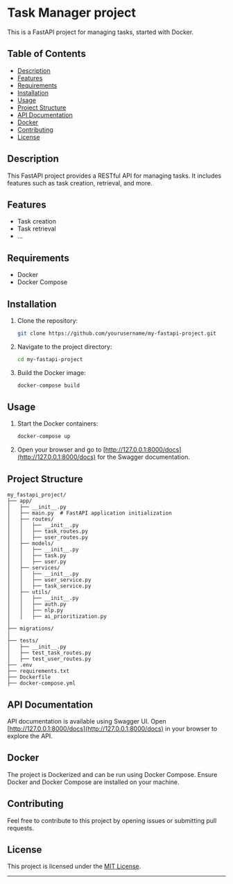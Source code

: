 

# Task Manager project

This is a FastAPI project for managing tasks, started with Docker.

## Table of Contents

- [Description](#description)
- [Features](#features)
- [Requirements](#requirements)
- [Installation](#installation)
- [Usage](#usage)
- [Project Structure](#project-structure)
- [API Documentation](#api-documentation)
- [Docker](#docker)
- [Contributing](#contributing)
- [License](#license)

## Description

This FastAPI project provides a RESTful API for managing tasks. It includes features such as task creation, retrieval, and more.

## Features

- Task creation
- Task retrieval
- ...

## Requirements

- Docker
- Docker Compose

## Installation

1. Clone the repository:

   ```bash
   git clone https://github.com/yourusername/my-fastapi-project.git
   ```

2. Navigate to the project directory:

   ```bash
   cd my-fastapi-project
   ```

3. Build the Docker image:

   ```bash
   docker-compose build
   ```

## Usage

1. Start the Docker containers:

   ```bash
   docker-compose up
   ```

2. Open your browser and go to [http://127.0.0.1:8000/docs](http://127.0.0.1:8000/docs) for the Swagger documentation.

## Project Structure

```
my_fastapi_project/
├── app/
│   ├── __init__.py
│   ├── main.py  # FastAPI application initialization
│   ├── routes/
│   │   ├── __init__.py
│   │   ├── task_routes.py
│   │   ├── user_routes.py
│   ├── models/
│   │   ├── __init__.py
│   │   ├── task.py
│   │   ├── user.py
│   ├── services/
│   │   ├── __init__.py
│   │   ├── user_service.py
│   │   ├── task_service.py
│   ├── utils/
│   │   ├── __init__.py
│   │   ├── auth.py
│   │   ├── nlp.py
│   │   ├── ai_prioritization.py
│
├── migrations/
│
├── tests/
│   ├── __init__.py
│   ├── test_task_routes.py
│   ├── test_user_routes.py
├── .env
├── requirements.txt
├── Dockerfile
├── docker-compose.yml
```

## API Documentation

API documentation is available using Swagger UI. Open [http://127.0.0.1:8000/docs](http://127.0.0.1:8000/docs) in your browser to explore the API.

## Docker

The project is Dockerized and can be run using Docker Compose. Ensure Docker and Docker Compose are installed on your machine.

## Contributing

Feel free to contribute to this project by opening issues or submitting pull requests.

## License

This project is licensed under the [MIT License](LICENSE).

---